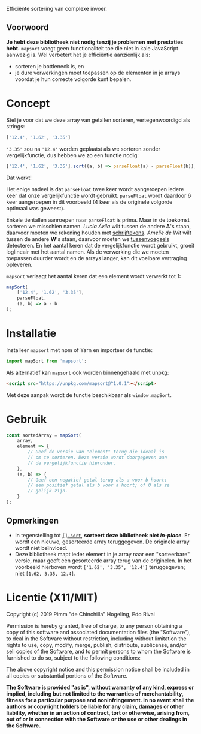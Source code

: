 Efficiënte sortering van complexe invoer.

## Voorwoord

**Je hebt deze bibliotheek niet nodig tenzij je problemen met prestaties hebt.** `mapsort` voegt geen functionaliteit toe die niet in kale JavaScript aanwezig is. Wel verbetert het je efficiëntie aanzienlijk als:

* sorteren je bottleneck is, en
* je dure verwerkingen moet toepassen op de elementen in je arrays voordat je hun correcte volgorde kunt bepalen.

# Concept

Stel je voor dat we deze array van getallen sorteren, vertegenwoordigd als strings:
```javascript
['12.4', '1.62', '3.35']
```
`'3.35'` zou na `'12.4'` worden geplaatst als we sorteren zonder vergelijkfunctie, dus hebben we zo een functie nodig:
```javascript
['12.4', '1.62', '3.35'].sort((a, b) => parseFloat(a) - parseFloat(b));
```
Dat werkt!

Het enige nadeel is dat `parseFloat` twee keer wordt aangeroepen iedere keer dat onze vergelijkfunctie wordt gebruikt. `parseFloat` wordt daardoor 6 keer aangeroepen in dit voorbeeld (4 keer als de originele volgorde optimaal was geweest).

Enkele tientallen aanroepen naar `parseFloat` is prima. Maar in de toekomst sorteren we misschien namen. _Lucia Ávila_ wilt tussen de andere **A**'s staan, daarvoor moeten we rekening houden met [schrijftekens](https://nl.wikipedia.org/wiki/Diakritisch_teken). _Amelie de Wit_ wilt tussen de andere **W**'s staan, daarvoor moeten we [tussenvoegsels](https://nl.wikipedia.org/wiki/Tussenvoegsel) detecteren. En het aantal keren dat de vergelijkfunctie wordt gebruikt, groeit loglineair met het aantal namen. Als de verwerking die we moeten toepassen duurder wordt en de arrays langer, kan dit voelbare vertraging opleveren.

`mapsort` verlaagt het aantal keren dat een element wordt verwerkt tot 1:
```javascript
mapSort(
	['12.4', '1.62', '3.35'],
	parseFloat,
	(a, b) => a - b
);
```

# Installatie

Installeer `mapsort` met npm of Yarn en importeer de functie:
```javascript
import mapSort from 'mapsort';
```

Als alternatief kan `mapsort` ook worden binnengehaald met unpkg:
```html
<script src="https://unpkg.com/mapsort@^1.0.1"></script>
```
Met deze aanpak wordt de functie beschikbaar als `window.mapSort`.

# Gebruik

``` javascript
const sortedArray = mapSort(
	array,
	element => {
		// Geef de versie van "element" terug die ideaal is
		// om te sorteren. Deze versie wordt doorgegeven aan
		// de vergelijkfunctie hieronder.
	},
	(a, b) => {
		// Geef een negatief getal terug als a voor b hoort;
		// een positief getal als b voor a hoort; of 0 als ze
		// gelijk zijn.
	}
);
```

## Opmerkingen

* In tegenstelling tot [`[].sort`](https://developer.mozilla.org/docs/Web/JavaScript/Reference/Global_Objects/Array/sort), **sorteert deze bibliotheek niet _in-place_**. Er wordt een nieuwe, gesorteerde array teruggegeven. De originele array wordt niet beïnvloed.
* Deze bibliotheek mapt ieder element in je array naar een "sorteerbare" versie, maar geeft een gesorteerde array terug van de originelen. In het voorbeeld hierboven wordt `['1.62', '3.35', '12.4']` teruggegeven; niet `[1.62, 3.35, 12.4]`.

# Licentie (X11/MIT)
Copyright (c) 2019 Pimm "de Chinchilla" Hogeling, Edo Rivai

Permission is hereby granted, free of charge, to any person obtaining a copy of this software and associated documentation files (the "Software"), to deal in the Software without restriction, including without limitation the rights to use, copy, modify, merge, publish, distribute, sublicense, and/or sell copies of the Software, and to permit persons to whom the Software is furnished to do so, subject to the following conditions:

The above copyright notice and this permission notice shall be included in all copies or substantial portions of the Software.

**The Software is provided "as is", without warranty of any kind, express or implied, including but not limited to the warranties of merchantability, fitness for a particular purpose and noninfringement. in no event shall the authors or copyright holders be liable for any claim, damages or other liability, whether in an action of contract, tort or otherwise, arising from, out of or in connection with the Software or the use or other dealings in the Software.**